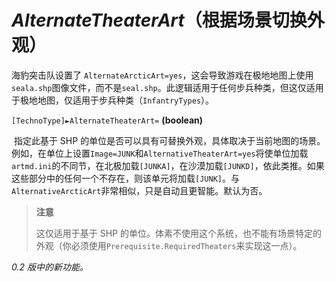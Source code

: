 # *AlternateTheaterArt*（根据场景切换外观）

海豹突击队设置了 `AlternateArcticArt=yes`，这会导致游戏在极地地图上使用`seala.shp`图像文件，而不是`seal.shp`。此逻辑适用于任何步兵种类，但这仅适用于极地地图，仅适用于步兵种类（`InfantryTypes`）。

`[TechnoType]►AlternateTheaterArt=` **(boolean)**

​	指定此基于 SHP 的单位是否可以具有可替换外观，具体取决于当前地图的场景。例如，在单位上设置`Image=JUNK`和`AlternativeTheaterArt=yes`将使单位加载`artmd.ini`的不同节，在北极加载`[JUNKA]`，在沙漠加载`[JUNKD]`，依此类推。如果这些部分中的任何一个不存在，则该单元将加载`[JUNK]`。与`AlternativeArcticArt`非常相似，只是自动且更智能。默认为否。

> **注意**
>
> 这仅适用于基于 SHP 的单位。体素不使用这个系统，也不能有场景特定的外观（你必须使用`Prerequisite.RequiredTheaters`来实现这一点）。

*0.2 版中的新功能。*